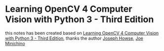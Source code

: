 # Learning OpenCV 4 Computer Vision with Python 3 - Third Edition
this notes has been created based on [Learning OpenCV 4 Computer Vision with Python 3 - Third Edition](https://learning.oreilly.com/library/view/learning-opencv-4/9781789531619/), thanks the author [Joseph Howse](https://twitter.com/CatsAndMonkeys?ref_src=twsrc%5Egoogle%7Ctwcamp%5Eserp%7Ctwgr%5Eauthor), [Joe Minichino](https://www.linkedin.com/in/joeminichino/?originalSubdomain=ie)
